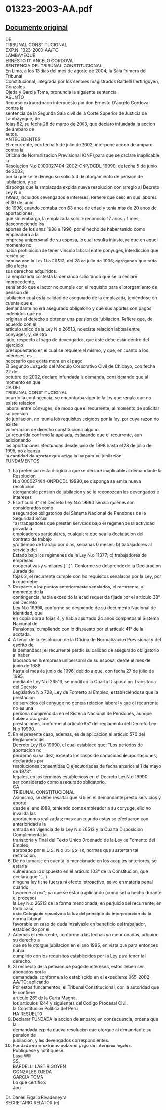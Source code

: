 
01323-2003-AA.pdf
=================
  
[Documento original](https://tc.gob.pe/jurisprudencia/2004/01323-2003-AA.pdf)  
---  
DE  
TRIBUNAL CONSTITUCIONAL  
EXP.N. 1323-2003-AA/TC  
LAMBAYEQUE  
ERNESTO D' ANGELO CORDOVA  
SENTENCIA DEL TRIBUNAL CONSTITUCIONAL  
En Lima, a los 13 dias del mes de agosto de 2004, la Sala Primera del Tribunal  
Constitucional, integrada por los senores magistrados Bardelli Lertirigoyen, Gonzales  
Ojeda y Garcia Toma, pronuncia la siguiente sentencia  
ASUNTO  
Recurso extraordinario interpuesto por don Ernesto D'angelo Cordova contra la  
sentencia de la Segunda Sala civil de la Corte Superior de Justicia de Lambayeque, de  
fojas 82, su fecha 28 de marzo de 2003, que declaro infundada la accion de amparo de  
autos.  
ANTECEDENTES  
El recurrente, con fecha 5 de julio de 2002, interpone accion de amparo contra la  
Oficina de Normalizacion Previsional (ONP),para que se declare inaplicable la  
Resolucion N.o 0000027404-2002-ONP/DCDL 19990, de fecha 5 de junio de 2002,  
por la que se le denego su solicitud de otorgamiento de pension de jubilacion, y se  
disponga que la emplazada expida nueva resolucion con arreglo al Decreto Ley N.o  
19990, incluidos devengados e intereses. Refiere que ceso en sus labores el 30 de junio  
de 1996, cuando contaba con 63 anos de edad y tenia mas de 20 anos de aportaciones,  
que sin embargo, la emplazada solo le reconocio 17 anos y 1 mes, desconociendo los  
aportes de los anos 1988 a 1996, por el hecho de haber tenido como empleadora a la  
empresa unipersonal de su esposa, lo cual resulta injusto, ya que en aquel momento no  
habia prohibicion de tener vinculo laboral entre conyuges, interdiccion que recién se  
impuso con la Ley N.o 26513, del 28 de julio de 1995; agregando que todo ello afecta  
sus derechos adquiridos.  
La emplazada contesta la demanda solicitando que se la declare improcedente,  
senalando que el actor no cumple con el requisito para el otorgamiento de pension de  
jubilacion cual es la calidad de asegurado de la emplazada, teniéndose en cuenta que el  
demandante no era asegurado obligatorio y que sus aportes son pagos indebidos que no  
originan el derecho a obtener una pension de jubilacion. Refiere que, de acuerdo con el  
articulo unico de la Ley N.o 26513, no existe relacion laboral entre conyuges; y, de otro  
lado, respecto al pago de devengados, que este debe estar dentro del ejercicio  
presupuestario en el cual se requiere el mismo, y que, en cuanto a los intereses, es  
necesario que exista mora en el pago.  
El Segundo Juzgado del Modulo Corporativo Civil de Chiclayo, con fecha 22 de  
octubre de 2002, declaro infundada la demanda, considerando que al momento en que  
CA DEL  
TRIBUNAL CONSTITUCIONAL  
ocurrio la contingencia, se encontraba vigente la ley que senala que no existe relacion  
laboral entre cônyuges, de modo que el recurrente, al momento de solicitar su pension  
de jubilacion, no reunia los requisitos exigidos por la ley, por cuya razon no existe  
vulneracion de derecho constitucional alguno.  
La recurrida confirmo la apelada, estimando que el recurrente, aun adicionando  
las aportaciones efectuadas desde junio de 1998 hasta el 28 de julio de 1995, no alcanza  
la cantidad de aportes que exige la ley para su jubilacion..  
FUNDAMENTOS  
1. La pretension esta dirigida a que se declare inaplicable al demandante la Resolucion  
N.o 000027404-0NPDCDL 19990, se disponga se emita nueva resolucion  
otorgandole pension de jubilacion y se le reconozcan los devengados e intereses  
2. El articulo 3° del Decreto Ley N.o 19990 senala quienes son considerados como  
asegurados obligatorios del Sistema Nacional de Pensiones de la Seguridad Social:  
"a) trabajadores que prestan servicios bajo el régimen de la actividad privada a  
empleadores particulares, cualquiera que sea la declaracion del contrato de trabajo  
y/o tiempo de trabajo por dias, semanas 0 meses; b) trabajadores al servicio del  
Estado bajo los regimenes de la Ley N.o 11377; c) trabajadores de empresas  
cooperativas y similares (...)". Conforme se desprende de la Declaracion Jurada de  
fojas 2, el recurrente cumple con los requisitos senalados por la Ley, por lo que debe  
3. Respecto a los puntos anteriormente senalados, el recurrente, al momento de la  
contingencia, habia excedido la edad requerida fijada por el articulo 38° del Decreto  
Ley N.o 19990, conforme se desprende de su documento Nacional de Identidad, que  
en copia obra a fojas 4, y habia aportado 24 anos completos al Sistema Nacional de  
Pensiones, cumpliendo con lo dispuesto por el articulo 41° de la acotada.  
4. A tenor de la Resolucion de la Oficina de Normalizacion Previsional y del escrito de  
la demandada, el recurrente perdio su calidad de asegurado obligatorio al haber  
laborado en la empresa unipersonal de su esposa, desde el mes de junio de 1988  
hasta el mes de junio de 1996, debido a que, con fecha 27 de julio de 1995,  
mediante Ley N.o 26513, se modifico la Cuarta Disposicion Transitoria del Decreto  
Legislativo N.o 728, Ley de Fomento al Empleo, estableciéndose que la prestacion  
de servicios del conyuge no genera relacion laboral y que el recurrente no es una  
persona comprendida en el Sistema Nacional de Pensiones, aunque hubiera otorgado  
prestaciones, conforme al articulo 65° del reglamento del Decreto Ley N.o 19990.  
5. En el presente caso, ademas, es de aplicacion el articulo 570 del Reglamento del  
Decreto Ley N.o 19990, el cual establece que: "Los periodos de aportacion no  
perderan su validez, excepto los casos de caducidad de aportaciones, declaradas por  
resoluciones consentidas O ejecutoriadas de fecha anterior al 1 de mayo de 1973".  
legales, en los términos establecidos en el Decreto Ley N.o 19990.  
ser considerado como asegurado obligatorio.  
CA  
TRIBUNAL CONSTITUCIONAL  
Asimismo, se debe resaltar que si bien el demandante presto servicios y aporto  
desde el ano 1988, teniendo como empleador a su conyuge, ello no invalida las  
aportaciones realizadas; mas aun cuando estas se efectuaron con anterioridad a la  
entrada en vigencia de la Ley N.o 26513 y la Cuarta Disposicion Complementaria,  
transitoria y Final del Texto Unico Ordenado de la Ley de Fomento del Empleo,  
aprobado por el D.S. N.o 05-95-TR, normas que sustentan tal restriccion.  
6. De no tomarse en cuenta lo mencionado en los acapites anteriores, se estaria  
vulnerando lo dispuesto en el articulo 103° de la Constitucion, que declara que "(...)  
ninguna ley tiene fuerza ni efecto retroactivo, salvo en materia penal cuando  
favorece al reo"; ya que se estaria aplicando (como se ha hecho durante el proceso)  
la Ley N.o 26513 de la forma mencionada, en perjuicio del recurrente; en todo caso,  
este Colegiado resuelve a la luz del principio de interpretacion de la norma laboral  
favorable en caso de duda insalvable en beneficio del trabajador, establecido por el  
7. Ademas el recurrente, conforme a las fechas ya mencionadas, adquirio su derecho a  
que se le otorgue jubilacion en el ano 1995, en vista que para entonces habia  
cumplido con los requisitos establecidos por la Ley para tener tal derecho.  
8. Si respecto de la petision de pago de intereses, estos deben ser abonados por la  
demandada, conforme a lo establecido en el expediente 065-2002-AA/TC; aplicando  
Por estos fundamentos, el Tribunal Constitucional, con la autoridad que le confiere  
articulo 26° de la Carta Magna.  
los articulos 1244 y siguientes del Codigo Procesal Civil.  
la Constitucion Politica del Peru  
HA RESUELTO  
1. Declarar FUNDADA la accion de amparo; en consecuencia, ordena que la  
demandada expida nueva resolucion que otorgue al demandante su pension de  
jubilacion, y los devengados correspondientes.  
2. Fundada en el extremo sobre el pago de intereses legales.  
Publiquese y notifiquese.  
Lasa Wlli  
SS.  
BARDELLI LARTIRIGOYEN  
GONZALES OJEDA  
GARCIA TOMA  
Lo que certifico:  
Jou  
  
Dr. Daniel Figallo Rivadeneyra  
SECRETARIO RELATOR (e)